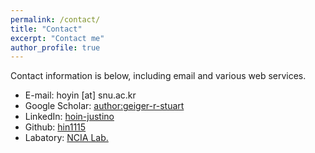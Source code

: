 ```yaml
---
permalink: /contact/
title: "Contact"
excerpt: "Contact me"
author_profile: true
---
```

Contact information is below, including email and various web services.  

* E-mail: hoyin [at] snu.ac.kr
* Google Scholar: [author:geiger-r-stuart](http://scholar.google.com/citations?user=0AvWi3wAAAAJ&hl=en)
* LinkedIn: [hoin-justino](http://www.linkedin.com/in/hoin-justino)
* Github: [hin1115](https://github.com/hin1115)
* Labatory: [NCIA Lab.](http://ncia.snu.ac.kr/)
